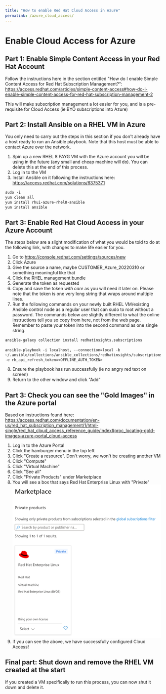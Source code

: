 ```yaml
---
title: "How to enable Red Hat Cloud Access in Azure"
permalink: /azure_cloud_access/
---
```


# Enable Cloud Access for Azure

## Part 1: Enable Simple Content Access in your Red Hat Account

Follow the instructions here in the section entitled "How do I enable Simple Content Access for Red Hat Subscription Management?": https://access.redhat.com/articles/simple-content-access#how-do-i-enable-simple-content-access-for-red-hat-subscription-management-2

This will make subscription management a lot easier for you, and is a pre-requisite for Cloud Access (ie BYO subscriptions into Azure)

## Part 2: Install Ansible on a RHEL VM in Azure

You only need to carry out the steps in this section if you don't already have a host ready to run an Ansible playbook.  Note that this host must be able to contact Azure over the network.

1.  Spin up a new RHEL 8 PAYG VM with the Azure account you will be using in the future (any small and cheap machine will do).  You can delete this at the end of this process.
2.  Log in to the VM
3.  Install Ansible on it following the instructions here:
https://access.redhat.com/solutions/6375371
```
sudo -i
yum clean all
yum install rhui-azure-rhel8-ansible
yum install ansible
```

## Part 3: Enable Red Hat Cloud Access in your Azure Account

The steps below are a slight modification of what you would be told to do at the following link, with changes to make life easier for you.

1. Go to https://console.redhat.com/settings/sources/new
2. Click Azure
3. Give the source a name, maybe CUSTOMER_Azure_20220310 or something meaningful like that
4. Click the RHEL management bundle
5. Generate the token as requested
6. Copy and save the token *with care* as you will need it later on.  Please note that the token is one very long string that wraps around multiple lines.
7. Run the following commands on your newly built RHEL VM/existing Ansible control node as a regular user that can sudo to root without a password.  The commands below are slightly different to what the online instructions tell you so copy from here, not from the web page.  Remember to paste your token into the second command as one single string.
```
ansible-galaxy collection install redhatinsights.subscriptions

ansible-playbook -i localhost, --connection=local -b  ~/.ansible/collections/ansible_collections/redhatinsights/subscriptions/playbooks/verify_account.yml -e rh_api_refresh_token=<OFFLINE_AUTH_TOKEN>
```
8. Ensure the playbook has run successfully (ie no angry red text on screen)
9. Return to the other window and click "Add"

## Part 3: Check you can see the "Gold Images" in the Azure portal

Based on instructions found here: 
https://access.redhat.com/documentation/en-us/red_hat_subscription_management/1/html-single/red_hat_cloud_access_reference_guide/index#proc_locating-gold-images-azure-portal_cloud-access

1. Log in to the Azure Portal
2. Click the hamburger menu in the top left
3. Click "Create a resource".  Don't worry, we won't be creating another VM
4. Click "Compute"
5. Click "Virtual Machine"
6. Click "See all"
7. Click "Private Products" under Marketplace
8. You will see a box that says Red Hat Enterprise Linux with "Private"
![Azure Private RHEL 8 Image](azure_private_image.png)
9. If you can see the above, we have successfully configured Cloud Access!

## Final part: Shut down and remove the RHEL VM created at the start

If you created a VM specifically to run this process, you can now shut it down and delete it.
